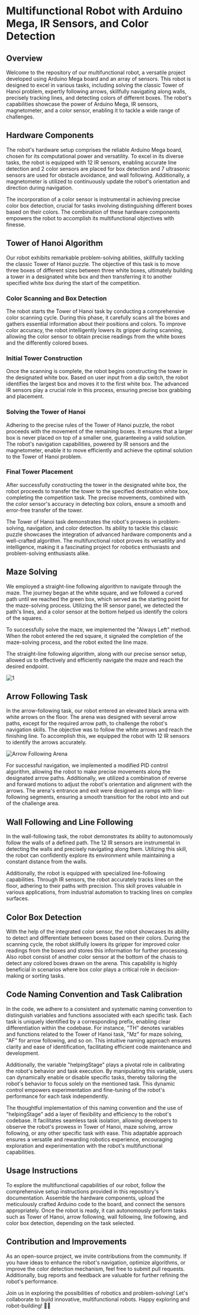 # Multifunctional Robot with Arduino Mega, IR Sensors, and Color Detection

## Overview
Welcome to the repository of our multifunctional robot, a versatile project developed using Arduino Mega board and an array of sensors. This robot is designed to excel in various tasks, including solving the classic Tower of Hanoi problem, expertly following arrows, skillfully navigating along walls, precisely tracking lines, and detecting colors of different boxes. The robot's capabilities showcase the power of Arduino Mega, IR sensors, magnetometer, and a color sensor, enabling it to tackle a wide range of challenges.

## Hardware Components
The robot's hardware setup comprises the reliable Arduino Mega board, chosen for its computational power and versatility. To excel in its diverse tasks, the robot is equipped with 12 IR sensors, enabling accurate line detection and 2 color sensors are placed for box  detection and 7 ultrasonic sensors are used for obstacle avoidance, and wall following. Additionally, a magnetometer is utilized to continuously update the robot's orientation and direction during navigation.

The incorporation of a color sensor is instrumental in achieving precise color box detection, crucial for tasks involving distinguishing different boxes based on their colors. The combination of these hardware components empowers the robot to accomplish its multifunctional objectives with finesse.

## Tower of Hanoi Algorithm
Our robot exhibits remarkable problem-solving abilities, skillfully tackling the classic Tower of Hanoi puzzle. The objective of this task is to move three boxes of different sizes between three white boxes, ultimately building a tower in a designated white box and then transferring it to another specified white box during the start of the competition.

### Color Scanning and Box Detection
The robot starts the Tower of Hanoi task by conducting a comprehensive color scanning cycle. During this phase, it carefully scans all the boxes and gathers essential information about their positions and colors. To improve color accuracy, the robot intelligently lowers its gripper during scanning, allowing the color sensor to obtain precise readings from the white boxes and the differently colored boxes.

### Initial Tower Construction
Once the scanning is complete, the robot begins constructing the tower in the designated white box. Based on user input from a dip switch, the robot identifies the largest box and moves it to the first white box. The advanced IR sensors play a crucial role in this process, ensuring precise box grabbing and placement.

### Solving the Tower of Hanoi
Adhering to the precise rules of the Tower of Hanoi puzzle, the robot proceeds with the movement of the remaining boxes. It ensures that a larger box is never placed on top of a smaller one, guaranteeing a valid solution. The robot's navigation capabilities, powered by IR sensors and the magnetometer, enable it to move efficiently and achieve the optimal solution to the Tower of Hanoi problem.

### Final Tower Placement
After successfully constructing the tower in the designated white box, the robot proceeds to transfer the tower to the specified destination white box, completing the competition task. The precise movements, combined with the color sensor's accuracy in detecting box colors, ensure a smooth and error-free transfer of the tower.

The Tower of Hanoi task demonstrates the robot's prowess in problem-solving, navigation, and color detection. Its ability to tackle this classic puzzle showcases the integration of advanced hardware components and a well-crafted algorithm. The multifunctional robot proves its versatility and intelligence, making it a fascinating project for robotics enthusiasts and problem-solving enthusiasts alike.

## Maze Solving



We employed a straight-line following algorithm to navigate through the maze. The journey began at the white square, and we followed a curved path until we reached the green box, which served as the starting point for the maze-solving process. Utilizing the IR sensor panel, we detected the path's lines, and a color sensor at the bottom helped us identify the colors of the squares.

To successfully solve the maze, we implemented the "Always Left" method. When the robot entered the red square, it signaled the completion of the maze-solving process, and the robot exited the line maze.

The straight-line following algorithm, along with our precise sensor setup, allowed us to effectively and efficiently navigate the maze and reach the desired endpoint.

![1](https://github.com/sithija-vihanga/SLRC-UNI-2022/assets/105491340/4b4b8492-ca1d-4b90-9d61-6eac154a4935)


## Arrow Following Task
In the arrow-following task, our robot entered an elevated black arena with white arrows on the floor. The arena was designed with several arrow paths, except for the required arrow path, to challenge the robot's navigation skills. The objective was to follow the white arrows and reach the finishing line. To accomplish this, we equipped the robot with 12 IR sensors to identify the arrows accurately.

![Arrow Following Arena](https://github.com/sithija-vihanga/SLRC-UNI-2022/assets/106132194/b0486652-4ed3-4f3a-8cdb-bf8a5d5204b2)

For successful navigation, we implemented a modified PID control algorithm, allowing the robot to make precise movements along the designated arrow paths. Additionally, we utilized a combination of reverse and forward motions to adjust the robot's orientation and alignment with the arrows. The arena's entrance and exit were designed as ramps with line-following segments, ensuring a smooth transition for the robot into and out of the challenge area.

## Wall Following and Line Following
In the wall-following task, the robot demonstrates its ability to autonomously follow the walls of a defined path. The 12 IR sensors are instrumental in detecting the walls and precisely navigating along them. Utilizing this skill, the robot can confidently explore its environment while maintaining a constant distance from the walls.

Additionally, the robot is equipped with specialized line-following capabilities. Through IR sensors, the robot accurately tracks lines on the floor, adhering to their paths with precision. This skill proves valuable in various applications, from industrial automation to tracking lines on complex surfaces.

## Color Box Detection
With the help of the integrated color sensor, the robot showcases its ability to detect and differentiate between boxes based on their colors. During the scanning cycle, the robot skillfully lowers its gripper for improved color readings from the boxes and stores this information for further processing. Also robot consist of another color sensor at the bottom of the chasis to detect any colored boxes drawn on the arena. This capability is highly beneficial in scenarios where box color plays a critical role in decision-making or sorting tasks.

## Code Naming Convention and Task Calibration

In the code, we adhere to a consistent and systematic naming convention to distinguish variables and functions associated with each specific task. Each task is uniquely identified by a corresponding prefix, enabling clear differentiation within the codebase. For instance, "TH" denotes variables and functions related to the Tower of Hanoi task, "Mz" for maze solving, "AF" for arrow following, and so on. This intuitive naming approach ensures clarity and ease of identification, facilitating efficient code maintenance and development.

Additionally, the variable "helpingStage" plays a pivotal role in calibrating the robot's behavior and task execution. By manipulating this variable, users can dynamically enable or disable specific tasks, thereby tailoring the robot's behavior to focus solely on the mentioned task. This dynamic control empowers experimentation and fine-tuning of the robot's performance for each task independently.

The thoughtful implementation of this naming convention and the use of "helpingStage" add a layer of flexibility and efficiency to the robot's codebase. It facilitates seamless task isolation, allowing developers to observe the robot's prowess in Tower of Hanoi, maze solving, arrow following, or any other specific task with ease. This adaptable approach ensures a versatile and rewarding robotics experience, encouraging exploration and experimentation with the robot's multifunctional capabilities.

## Usage Instructions
To explore the multifunctional capabilities of our robot, follow the comprehensive setup instructions provided in this repository's documentation. Assemble the hardware components, upload the meticulously crafted Arduino code to the board, and connect the sensors appropriately. Once the robot is ready, it can autonomously perform tasks such as Tower of Hanoi, arrow following, wall following, line following, and color box detection, depending on the task selected.

## Contribution and Improvements
As an open-source project, we invite contributions from the community. If you have ideas to enhance the robot's navigation, optimize algorithms, or improve the color detection mechanism, feel free to submit pull requests. Additionally, bug reports and feedback are valuable for further refining the robot's performance.

Join us in exploring the possibilities of robotics and problem-solving! Let's collaborate to build innovative, multifunctional robots. Happy exploring and robot-building! 🤖💡


